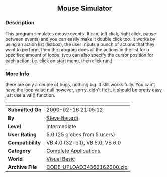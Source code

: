 ﻿<div align="center">

## Mouse Simulator


</div>

### Description

This program simulates mouse events. It can, left click, right click, pause between events, and you can easily make it double click too. It works by using an action list (listbox), the user inputs a bunch of actions that they want to perform, then the program does all the actions in the list for a specified amount of loops. (you can also specify the cursor position for each action, i.e. click on start menu, then click run.)
 
### More Info
 
there are only a couple of bugs, nothing big. It still works fully. You can't have the loop value null however, sorry, didn't fix it, it should be pretty easy just use a val() function.


<span>             |<span>
---                |---
**Submitted On**   |2000-02-16 21:05:12
**By**             |[Steve Berardi](https://github.com/Planet-Source-Code/PSCIndex/blob/master/ByAuthor/steve-berardi.md)
**Level**          |Intermediate
**User Rating**    |5.0 (25 globes from 5 users)
**Compatibility**  |VB 4\.0 \(32\-bit\), VB 5\.0, VB 6\.0
**Category**       |[Complete Applications](https://github.com/Planet-Source-Code/PSCIndex/blob/master/ByCategory/complete-applications__1-27.md)
**World**          |[Visual Basic](https://github.com/Planet-Source-Code/PSCIndex/blob/master/ByWorld/visual-basic.md)
**Archive File**   |[CODE\_UPLOAD34362162000\.zip](https://github.com/Planet-Source-Code/steve-berardi-mouse-simulator__1-6100/archive/master.zip)








